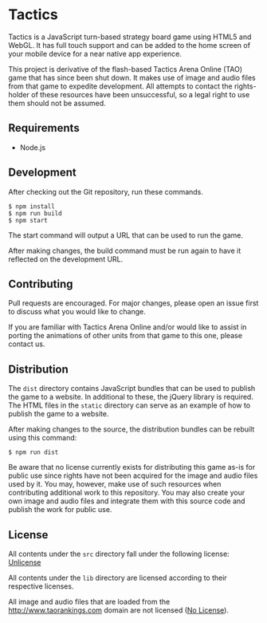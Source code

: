 # Tactics

Tactics is a JavaScript turn-based strategy board game using HTML5 and WebGL.  It has full touch support and can be added to the home screen of your mobile device for a near native app experience.

This project is derivative of the flash-based Tactics Arena Online (TAO) game that has since been shut down.  It makes use of image and audio files from that game to expedite development.  All attempts to contact the rights-holder of these resources have been unsuccessful, so a legal right to use them should not be assumed.

## Requirements
* Node.js

## Development
After checking out the Git repository, run these commands.

```
$ npm install
$ npm run build
$ npm start
```

The start command will output a URL that can be used to run the game.

After making changes, the build command must be run again to have it reflected on the development URL.

## Contributing
Pull requests are encouraged. For major changes, please open an issue first to discuss what you would like to change.

If you are familiar with Tactics Arena Online and/or would like to assist in porting the animations of other units from that game to this one, please contact us.

## Distribution

The `dist` directory contains JavaScript bundles that can be used to publish the game to a website.  In additional to these, the jQuery library is required.  The HTML files in the `static` directory can serve as an example of how to publish the game to a website.

After making changes to the source, the distribution bundles can be rebuilt using this command:

```
$ npm run dist
```

Be aware that no license currently exists for distributing this game as-is for public use since rights have not been acquired for the image and audio files used by it.  You may, however, make use of such resources when contributing additional work to this repository.  You may also create your own image and audio files and integrate them with this source code and publish the work for public use.

## License
All contents under the `src` directory fall under the following license:
[Unlicense](https://choosealicense.com/licenses/unlicense/)

All contents under the `lib` directory are licensed according to their respective licenses.

All image and audio files that are loaded from the http://www.taorankings.com domain are not licensed ([No License](https://choosealicense.com/no-permission/)).
